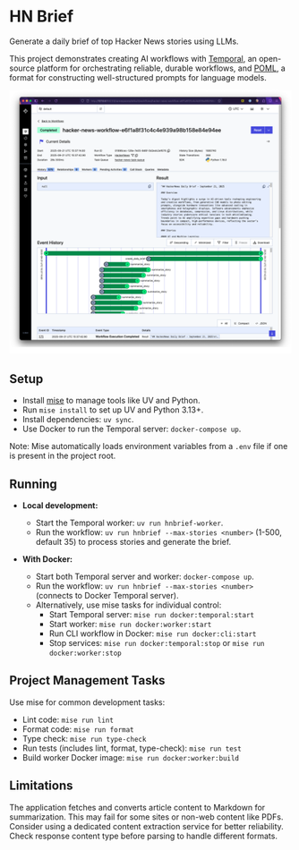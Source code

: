 # HN Brief

Generate a daily brief of top Hacker News stories using LLMs.

This project demonstrates creating AI workflows with [Temporal](https://temporal.io/), an open-source platform for orchestrating reliable, durable workflows, and [POML](https://microsoft.github.io/poml/stable/), a format for constructing well-structured prompts for language models.

![HNBrief Workflow](images/workflow.png)

## Setup
- Install [mise](https://mise.jdx.dev/) to manage tools like UV and Python.
- Run `mise install` to set up UV and Python 3.13+.
- Install dependencies: `uv sync`.
- Use Docker to run the Temporal server: `docker-compose up`.

Note: Mise automatically loads environment variables from a `.env` file if one is present in the project root.

## Running
- **Local development:**
  - Start the Temporal worker: `uv run hnbrief-worker`.
  - Run the workflow: `uv run hnbrief --max-stories <number>` (1-500, default 35) to process stories and generate the brief.

- **With Docker:**
  - Start both Temporal server and worker: `docker-compose up`.
  - Run the workflow: `uv run hnbrief --max-stories <number>` (connects to Docker Temporal server).
  - Alternatively, use mise tasks for individual control:
    - Start Temporal server: `mise run docker:temporal:start`
    - Start worker: `mise run docker:worker:start`
    - Run CLI workflow in Docker: `mise run docker:cli:start`
    - Stop services: `mise run docker:temporal:stop` or `mise run docker:worker:stop`

## Project Management Tasks
Use mise for common development tasks:
- Lint code: `mise run lint`
- Format code: `mise run format`
- Type check: `mise run type-check`
- Run tests (includes lint, format, type-check): `mise run test`
- Build worker Docker image: `mise run docker:worker:build`

## Limitations
The application fetches and converts article content to Markdown for summarization. This may fail for some sites or non-web content like PDFs. Consider using a dedicated content extraction service for better reliability. Check response content type before parsing to handle different formats.
